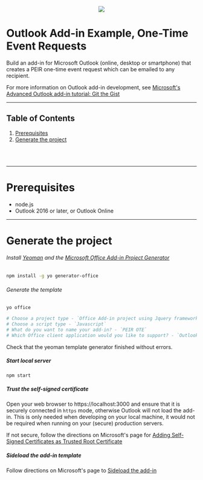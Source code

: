<p align="center">
  <img src="https://peirmobile.com/wp-content/uploads/2017/09/PEIR_header-logo.png">
</p>


# Outlook Add-in Example, One-Time Event Requests

Build an add-in for Microsoft Outlook (online, desktop or smartphone) that creates a PEIR one-time event request which can be emailed to any recipient.

For more information on Outlook add-in development, see [Microsoft's Advanced Outlook add-in tutorial: Git the Gist](https://docs.microsoft.com/en-us/outlook/add-ins/addin-tutorial)

---
## Table of Contents

1. [Prerequisites](#prerequisites)
1. [Generate the project](#generate-the-project)

<br>
<br>

---
# Prerequisites

* node.js
* Outlook 2016 or later, or Outlook Online

---
# Generate the project

###### Install [Yeoman](https://yeoman.io/) and the [Microsoft Office Add-in Project Generator](https://github.com/officedev/generator-office)
```bash
npm install -g yo generator-office
```

###### Generate the template
```bash
yo office

# Choose a project type - `Office Add-in project using Jquery framework`
# Choose a script type - `Javascript`
# What do you want to name your add-in? - `PEIR OTE`
# Which Office client application would you like to support? - `Outlook`
```

Check that the yeoman template generator finished without errors.

##### Start local server

```bash
npm start
```

##### Trust the self-signed certificate

Open your web browser to https://localhost:3000 and ensure that it is securely connected in `https` mode, otherwise Outlook will not load the add-in. This is only needed when developing on your local machine, it would not be required when running on your (secure) production servers.

If not secure, follow the directions on Microsoft's page for [Adding Self-Signed Certificates as Trusted Root Certificate](https://github.com/OfficeDev/generator-office/blob/master/src/docs/ssl.md)

##### Sideload the add-in template

Follow directions on Microsoft's page to [Sideload the add-in](https://docs.microsoft.com/en-us/outlook/add-ins/addin-tutorial#sideload-the-add-in)

